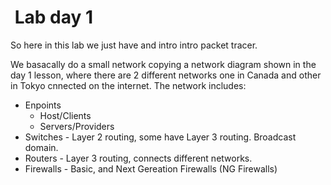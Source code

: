 #  Lab day 1

So here in this lab we just have and intro intro packet tracer.

We basacally do a small network copying a network diagram shown in the day 1 lesson, where there are
2 different networks one in Canada and other in Tokyo cnnected on the internet. The network includes:

- Enpoints
  - Host/Clients
  - Servers/Providers
- Switches - Layer 2 routing, some have Layer 3 routing. Broadcast domain.
- Routers - Layer 3 routing, connects different networks.
- Firewalls - Basic, and Next Gereation Firewalls (NG Firewalls)

